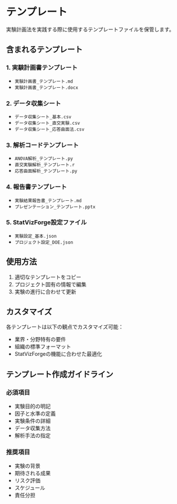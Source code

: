# テンプレート

実験計画法を実践する際に使用するテンプレートファイルを保管します。

## 含まれるテンプレート

### 1. 実験計画書テンプレート
- `実験計画書_テンプレート.md`
- `実験計画書_テンプレート.docx`

### 2. データ収集シート
- `データ収集シート_基本.csv`
- `データ収集シート_直交実験.csv`
- `データ収集シート_応答曲面法.csv`

### 3. 解析コードテンプレート
- `ANOVA解析_テンプレート.py`
- `直交実験解析_テンプレート.r`
- `応答曲面解析_テンプレート.py`

### 4. 報告書テンプレート
- `実験結果報告書_テンプレート.md`
- `プレゼンテーション_テンプレート.pptx`

### 5. StatVizForge設定ファイル
- `実験設定_基本.json`
- `プロジェクト設定_DOE.json`

## 使用方法

1. 適切なテンプレートをコピー
2. プロジェクト固有の情報で編集
3. 実験の進行に合わせて更新

## カスタマイズ

各テンプレートは以下の観点でカスタマイズ可能：
- 業界・分野特有の要件
- 組織の標準フォーマット
- StatVizForgeの機能に合わせた最適化

## テンプレート作成ガイドライン

### 必須項目
- 実験目的の明記
- 因子と水準の定義
- 実験条件の詳細
- データ収集方法
- 解析手法の指定

### 推奨項目
- 実験の背景
- 期待される成果
- リスク評価
- スケジュール
- 責任分担